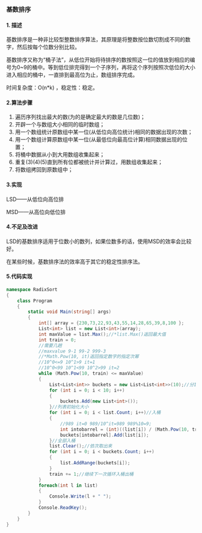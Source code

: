 ### 基数排序

#### 1. 描述

基数排序是一种非比较型整数排序算法，其原理是将整数按位数切割成不同的数字，然后按每个位数分别比较。

基数排序又称为“桶子法”，从低位开始将待排序的数按照这一位的值放到相应的编号为0~9的桶中。等到低位排完得到一个子序列，再将这个序列按照次低位的大小进入相应的桶中，一直排到最高位为止，数组排序完成。

时间复杂度：O(n*k) ，稳定性：稳定。

#### 2.算法步骤

1. 遍历序列找出最大的数(为的是确定最大的数是几位数)；
2. 开辟一个与数组大小相同的临时数组；
3. 用一个数组统计原数组中某一位(从低位向高位统计)相同的数据出现的次数；
4. 用一个数组计算原数组中某一位(从最低位向最高位计算)相同数据出现的位置；
5. 将桶中数据从小到大用数组收集起来；
6. 重复(3)(4)(5)直到所有位都被统计并计算过，用数组收集起来；
7. 将数组拷回到原数组中；

#### 3.实现

LSD——从低位向高位排

MSD——从高位向低位排

#### 4.不足及改进

LSD的基数排序适用于位数小的数列，如果位数多的话，使用MSD的效率会比较好。

在某些时候，基数排序法的效率高于其它的稳定性排序法。

#### 5.代码实现

```c#
namespace RadixSort
{
    class Program
    {        
        static void Main(string[] args)
        {
            int[] array = {230,73,22,93,43,55,14,28,65,39,8,100 };
            List<int> list = new List<int>(array);
            int maxValue = list.Max();//*list.Max()返回最大值
            int train = 0;
            //需要几趟
            //maxvalue 9-1 99-2 999-3
            //*Math.Pow(10, it)返回指定数字的指定次幂
            //10^0<=9 10^1>9 it=1
            //10^0<99 10^1<99 10^2>99 it=2
            while (Math.Pow(10, train) <= maxValue)
            {
                List<List<int>> buckets = new List<List<int>>(10);//分10个桶对应0-9
                for (int i = 0; i < 10; i++)
                {
                    buckets.Add(new List<int>());
                }//列表初始化大小
                for (int i = 0; i < list.Count; i++)//入桶
                {
                    //989 it=0 989/10^it=989 989%10=9;
                    int intobarrel = (int)((list[i]) / (Math.Pow(10, train)) % 10);//得到对应桶
                    buckets[intobarrel].Add(list[i]);
                }//全部入桶
                list.Clear();//依次取出来
                for (int i = 0; i < buckets.Count; i++)
                {
                    list.AddRange(buckets[i]);
                }
                train += 1;//继续下一次循环入桶出桶
            }
            foreach(int l in list)
            {
                Console.Write(l + " ");
            }
            Console.ReadKey();
        }
    }
}
```

